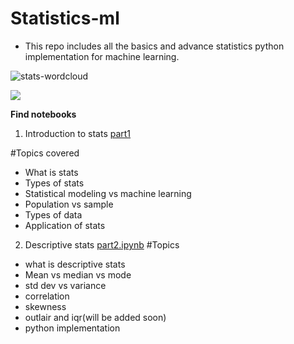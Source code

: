 # Statistics-ml
- This repo includes all the basics and advance statistics python implementation for machine learning.

![stats-wordcloud](https://user-images.githubusercontent.com/54749721/92241192-7405b100-eedb-11ea-8318-bd1a803c8f56.jpg)


![](https://forthebadge.com/images/badges/made-with-python.svg)

**Find notebooks**
1. Introduction to stats [part1](https://github.com/ijanmejoydas/Statistics-ml/blob/master/1.%20Part1-Intro_statistics/notebooks/part1.ipynb)

 #Topics covered
- What is stats 
- Types of stats
- Statistical modeling vs machine learning
- Population vs sample
- Types of data
- Application of stats

2. Descriptive stats [part2.ipynb](https://github.com/ijanmejoydas/Statistics-ml/blob/master/2.%20Part2-Descriptive_statistics/notebooks/part2.ipynb)
  #Topics
  - what is descriptive stats
  - Mean vs median vs mode
  - std dev vs variance
  - correlation
  - skewness
  - outlair and iqr(will be added soon)
  - python implementation


